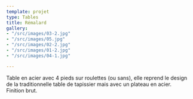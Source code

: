 ```yaml
---
template: projet
type: Tables
title: Rémalard
gallery:
- "/src/images/03-2.jpg"
- "/src/images/05.jpg"
- "/src/images/02-2.jpg"
- "/src/images/01-2.jpg"
- "/src/images/04-1.jpg"

---
```

Table en acier avec 4 pieds sur roulettes (ou sans), elle reprend le design de la traditionnelle table de tapissier mais avec un plateau en acier.   
Finition brut.
